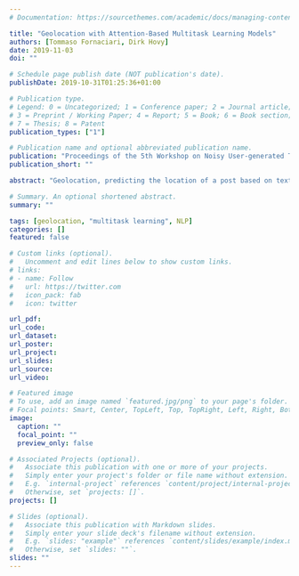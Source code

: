 ```yaml
---
# Documentation: https://sourcethemes.com/academic/docs/managing-content/

title: "Geolocation with Attention-Based Multitask Learning Models"
authors: [Tommaso Fornaciari, Dirk Hovy]
date: 2019-11-03
doi: ""

# Schedule page publish date (NOT publication's date).
publishDate: 2019-10-31T01:25:36+01:00

# Publication type.
# Legend: 0 = Uncategorized; 1 = Conference paper; 2 = Journal article;
# 3 = Preprint / Working Paper; 4 = Report; 5 = Book; 6 = Book section;
# 7 = Thesis; 8 = Patent
publication_types: ["1"]

# Publication name and optional abbreviated publication name.
publication: "Proceedings of the 5th Workshop on Noisy User-generated Text (WNUT)"
publication_short: ""

abstract: "Geolocation, predicting the location of a post based on text and other information, has a huge potential for several social media applications. Typically, the problem is modeled as either multi-class classification or regression. In the first case, the classes are geographic areas previously identified; in the second, the models directly predict geographic coordinates. The former requires discretization of the coordinates, but yields better performance. The latter is potentially more precise and true to the nature of the problem, but often results in worse performance. We propose to combine the two approaches in an attention-based multitask convolutional neural network that jointly predicts both discrete locations and continuous geographic coordinates. We evaluate the multi-task (MTL) model against single-task models and prior work. We find that MTL significantly improves performance, reporting large gains on one data set, but also note that the correlation between labels and coordinates has a marked impact on the effectiveness of including a regression task."

# Summary. An optional shortened abstract.
summary: ""

tags: [geolocation, "multitask learning", NLP]
categories: []
featured: false

# Custom links (optional).
#   Uncomment and edit lines below to show custom links.
# links:
# - name: Follow
#   url: https://twitter.com
#   icon_pack: fab
#   icon: twitter

url_pdf:
url_code:
url_dataset:
url_poster:
url_project:
url_slides:
url_source:
url_video:

# Featured image
# To use, add an image named `featured.jpg/png` to your page's folder. 
# Focal points: Smart, Center, TopLeft, Top, TopRight, Left, Right, BottomLeft, Bottom, BottomRight.
image:
  caption: ""
  focal_point: ""
  preview_only: false

# Associated Projects (optional).
#   Associate this publication with one or more of your projects.
#   Simply enter your project's folder or file name without extension.
#   E.g. `internal-project` references `content/project/internal-project/index.md`.
#   Otherwise, set `projects: []`.
projects: []

# Slides (optional).
#   Associate this publication with Markdown slides.
#   Simply enter your slide deck's filename without extension.
#   E.g. `slides: "example"` references `content/slides/example/index.md`.
#   Otherwise, set `slides: ""`.
slides: ""
---
```

